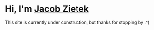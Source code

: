 # Hi, I'm [Jacob Zietek](https://www.linkedin.com/in/jacob-zietek/)

This site is currently under construction, but thanks for stopping by :^)

